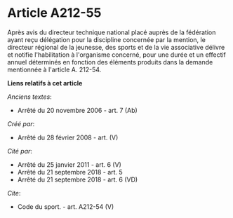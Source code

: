 # Article A212-55

Après avis du directeur technique national placé auprès de la fédération ayant reçu délégation pour la discipline concernée
par la mention, le directeur régional de la jeunesse, des sports et de la vie associative délivre et notifie l'habilitation à
l'organisme concerné, pour une durée et un effectif annuel déterminés en fonction des éléments produits dans la demande
mentionnée à l'article A. 212-54.

**Liens relatifs à cet article**

_Anciens textes_:

  - Arrêté du 20 novembre 2006 - art. 7 (Ab)

_Créé par_:

  - Arrêté du 28 février 2008 - art. (V)

_Cité par_:

  - Arrêté du 25 janvier 2011 - art. 6 (V)
  - Arrêté du 21 septembre 2018 - art. 5
  - Arrêté du 21 septembre 2018 - art. 6 (VD)

_Cite_:

  - Code du sport. - art. A212-54 (V)
